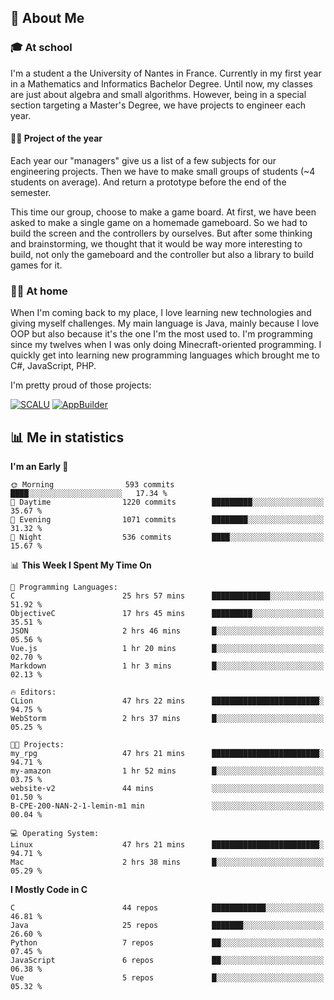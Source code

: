 ## 👀 About Me

### 🎓 At school

I'm a student a the University of Nantes in France. Currently in my first year in a Mathematics and Informatics Bachelor Degree. Until now, my classes are just about algebra and small algorithms. However, being in a special section targeting a Master's Degree, we have projects to engineer each year. 

#### 🔧🔬 Project of the year

Each year our "managers" give us a list of a few subjects for our engineering projects. Then we have to make small groups of students (~4 students on average). And return a prototype before the end of the semester.

This time our group, choose to make a game board. At first, we have been asked to make a single game on a homemade gameboard. So we had to build the screen and the controllers by ourselves. 
But after some thinking and brainstorming, we thought that it would be way more interesting to build, not only the gameboard and the controller but also a library to build games for it.

### 👨‍💻 At home

When I'm coming back to my place, I love learning new technologies and giving myself challenges. My main language is Java, mainly because I love OOP but also because it's the one I'm the most used to. I'm programming since my twelves when I was only doing Minecraft-oriented programming.  I quickly get into learning new programming languages which brought me to C#, JavaScript, PHP. 

I'm pretty proud of those projects:

[![SCALU](https://github-readme-stats.vercel.app/api/pin?username=renardfute&repo=SCALU)](https://github.com/renardfute/scalu)
[![AppBuilder](https://github-readme-stats.vercel.app/api/pin?username=pulsedev2&repo=AppBuilder)](https://github.com/pulsedev2/AppBuilder)

## 📊 Me in statistics
<!--START_SECTION:waka-->
**I'm an Early 🐤** 

```text
🌞 Morning                593 commits         ████░░░░░░░░░░░░░░░░░░░░░   17.34 % 
🌆 Daytime                1220 commits        █████████░░░░░░░░░░░░░░░░   35.67 % 
🌃 Evening                1071 commits        ████████░░░░░░░░░░░░░░░░░   31.32 % 
🌙 Night                  536 commits         ████░░░░░░░░░░░░░░░░░░░░░   15.67 % 
```


📊 **This Week I Spent My Time On** 

```text
💬 Programming Languages: 
C                        25 hrs 57 mins      █████████████░░░░░░░░░░░░   51.92 % 
ObjectiveC               17 hrs 45 mins      █████████░░░░░░░░░░░░░░░░   35.51 % 
JSON                     2 hrs 46 mins       █░░░░░░░░░░░░░░░░░░░░░░░░   05.56 % 
Vue.js                   1 hr 20 mins        █░░░░░░░░░░░░░░░░░░░░░░░░   02.70 % 
Markdown                 1 hr 3 mins         █░░░░░░░░░░░░░░░░░░░░░░░░   02.13 % 

🔥 Editors: 
CLion                    47 hrs 22 mins      ████████████████████████░   94.75 % 
WebStorm                 2 hrs 37 mins       █░░░░░░░░░░░░░░░░░░░░░░░░   05.25 % 

🐱‍💻 Projects: 
my_rpg                   47 hrs 21 mins      ████████████████████████░   94.71 % 
my-amazon                1 hr 52 mins        █░░░░░░░░░░░░░░░░░░░░░░░░   03.75 % 
website-v2               44 mins             ░░░░░░░░░░░░░░░░░░░░░░░░░   01.50 % 
B-CPE-200-NAN-2-1-lemin-m1 min               ░░░░░░░░░░░░░░░░░░░░░░░░░   00.04 % 

💻 Operating System: 
Linux                    47 hrs 21 mins      ████████████████████████░   94.71 % 
Mac                      2 hrs 38 mins       █░░░░░░░░░░░░░░░░░░░░░░░░   05.29 % 
```

**I Mostly Code in C** 

```text
C                        44 repos            ████████████░░░░░░░░░░░░░   46.81 % 
Java                     25 repos            ███████░░░░░░░░░░░░░░░░░░   26.60 % 
Python                   7 repos             ██░░░░░░░░░░░░░░░░░░░░░░░   07.45 % 
JavaScript               6 repos             ██░░░░░░░░░░░░░░░░░░░░░░░   06.38 % 
Vue                      5 repos             █░░░░░░░░░░░░░░░░░░░░░░░░   05.32 % 
```




<!--END_SECTION:waka-->
